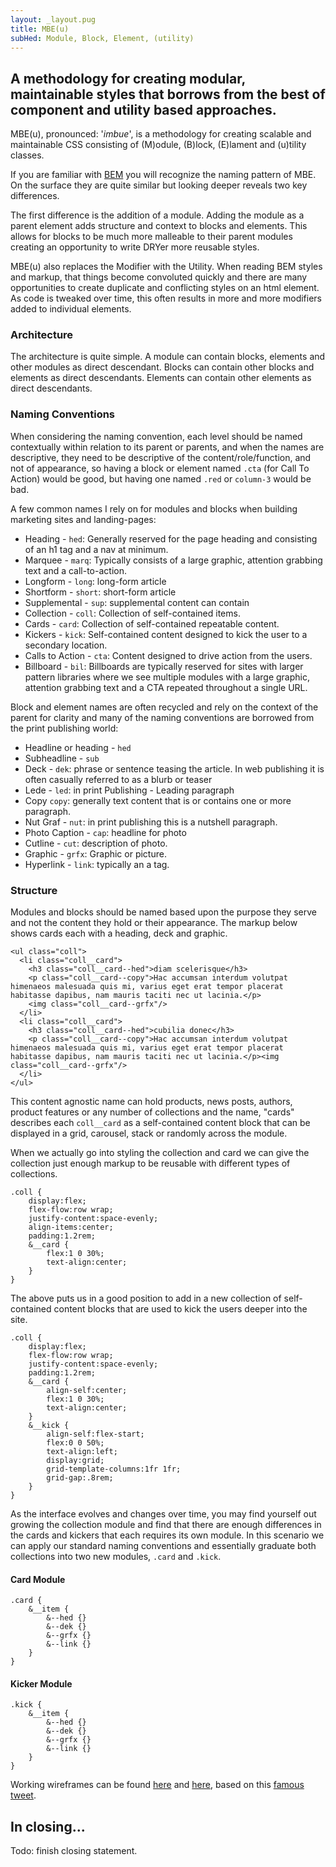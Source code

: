 ```yaml
---
layout: _layout.pug
title: MBE(u)
subHed: Module, Block, Element, (utility)
---
```


## A methodology for creating modular, maintainable styles that borrows from the best of component and utility based approaches.

MBE(u), pronounced: '_imbue_', is a methodology for creating scalable and maintainable CSS consisting of (M)odule, (B)lock, (E)lament and (u)tility classes.

If you are  familiar with [BEM](//getbem.com) you will recognize the naming pattern of MBE. On the surface they are quite similar but looking deeper reveals two key differences. 

The first difference is the addition of a module. Adding the module as a parent element adds structure and context to blocks and elements. This allows for blocks to be much more malleable to their parent modules creating an opportunity to write DRYer more reusable styles. 

MBE(u) also replaces the Modifier with the Utility. When reading BEM styles and markup, that things become convoluted quickly and there are many opportunities to create duplicate and conflicting styles on an html element. As code is tweaked over time, this often results in more and more modifiers added to individual elements.

### Architecture

The architecture is quite simple. A module can contain blocks, elements and other modules as direct descendant. Blocks can contain other blocks and elements as direct descendants. Elements can contain other elements as direct descendants. 

### Naming Conventions

When considering the naming convention, each level should be named contextually within relation to its parent or parents, and when the names are descriptive, they need to be descriptive of the content/role/function, and not of appearance, so having a block or element named `.cta` (for Call To Action) would be good, but having one named `.red` or `column-3` would be bad.

A few common names I rely on for modules and blocks when building marketing sites and landing-pages:

- Heading - `hed`: Generally reserved for the page heading and consisting of an h1 tag and a nav at minimum.
- Marquee - `marq`: Typically consists of a large graphic, attention grabbing text and a call-to-action. 
- Longform - `long`: long-form article
- Shortform - `short`: short-form article
- Supplemental - `sup`: supplemental content can contain 
- Collection - `coll`: Collection of self-contained items.
- Cards - `card`: Collection of self-contained repeatable content.
- Kickers - `kick`: Self-contained content designed to kick the user to a secondary location.
- Calls to Action - `cta`: Content designed to drive action from the users.
- Billboard - `bil`: Billboards are typically reserved for sites with larger pattern libraries where we see multiple modules with a large graphic, attention grabbing text and a CTA repeated throughout a single URL.

Block and element names are often recycled and rely on the context of the parent for clarity and many of the naming conventions are borrowed from the print publishing world:

- Headline or heading - `hed` 
- Subheadline - `sub`  
- Deck - `dek`: phrase or sentence teasing the article. In web publishing it is often casually referred to as a blurb or teaser  
- Lede - `led`: in print Publishing - Leading paragraph  
- Copy `copy`: generally text content that is or contains one or more paragraph.
- Nut Graf - `nut`: in print publishing this is a nutshell paragraph. 
- Photo Caption - `cap`: headline for photo 
- Cutline - `cut`: description of photo.
- Graphic - `grfx`: Graphic or picture.
- Hyperlink - `link`: typically an a tag.

### Structure

Modules and blocks should be named based upon the purpose they serve and not the content they hold or their appearance. The markup below shows cards each with a heading, deck and graphic. 

```
<ul class="coll">
  <li class="coll__card">
    <h3 class="coll__card--hed">diam scelerisque</h3>
    <p class="coll__card--copy">Hac accumsan interdum volutpat himenaeos malesuada quis mi, varius eget erat tempor placerat habitasse dapibus, nam mauris taciti nec ut lacinia.</p>
    <img class="coll__card--grfx"/>
  </li>
  <li class="coll__card">
    <h3 class="coll__card--hed">cubilia donec</h3>
    <p class="coll__card--copy">Hac accumsan interdum volutpat himenaeos malesuada quis mi, varius eget erat tempor placerat habitasse dapibus, nam mauris taciti nec ut lacinia.</p><img class="coll__card--grfx"/>
  </li>
</ul>
```

This content agnostic name can hold products, news posts, authors, product features or any number of collections and the name, "cards" describes each `coll__card` as a self-contained content block that can be displayed in a grid, carousel, stack or randomly across the module.

When we actually go into styling the collection and card we can give the collection just enough markup to be reusable with different types of collections.

```
.coll {
	display:flex;
	flex-flow:row wrap;
	justify-content:space-evenly;
	align-items:center;
	padding:1.2rem;
	&__card {
		flex:1 0 30%;
		text-align:center;
	}
}
```

The above puts us in a good position to add in a new collection of self-contained content blocks that are used to kick the users deeper into the site.

```
.coll {
	display:flex;
	flex-flow:row wrap;
	justify-content:space-evenly;
	padding:1.2rem;
	&__card {
		align-self:center;
		flex:1 0 30%;
		text-align:center;
	}
	&__kick {
		align-self:flex-start;
		flex:0 0 50%;
		text-align:left;
		display:grid;
		grid-template-columns:1fr 1fr;
		grid-gap:.8rem;
	}
}
```

As the interface evolves and changes over time, you may find yourself out growing the collection module and find that there are enough differences in the cards and kickers that each requires its own module. In this scenario we can apply our standard naming conventions and essentially graduate both collections into two new modules, `.card` and `.kick`. 

#### Card Module

```
.card {
	&__item {
		&--hed {}
		&--dek {}
		&--grfx {}
		&--link {}		
	}
}
```

#### Kicker Module

```
.kick {
	&__item {
		&--hed {}
		&--dek {}
		&--grfx {}
		&--link {}		
	}
}
```


Working wireframes can be found [here](/example/this-one) and [here](/example/that-one), based on this [famous tweet](https://twitter.com/jongold/status/694591217523363840). 


## In closing...

Todo: finish closing statement.
